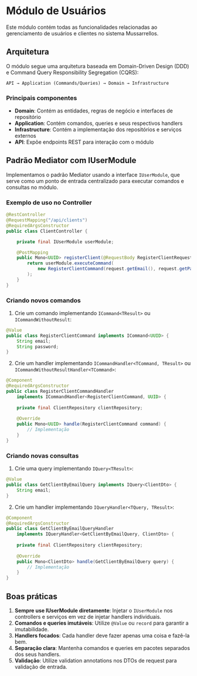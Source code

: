 # Módulo de Usuários

Este módulo contém todas as funcionalidades relacionadas ao gerenciamento de usuários e clientes no sistema Mussarrellos.

## Arquitetura

O módulo segue uma arquitetura baseada em Domain-Driven Design (DDD) e Command Query Responsibility Segregation (CQRS):

```
API → Application (Commands/Queries) → Domain → Infrastructure
```

### Principais componentes

- **Domain**: Contém as entidades, regras de negócio e interfaces de repositório
- **Application**: Contém comandos, queries e seus respectivos handlers
- **Infrastructure**: Contém a implementação dos repositórios e serviços externos
- **API**: Expõe endpoints REST para interação com o módulo

## Padrão Mediator com IUserModule

Implementamos o padrão Mediator usando a interface `IUserModule`, que serve como um ponto de entrada centralizado para executar comandos e consultas no módulo.

### Exemplo de uso no Controller

```java
@RestController
@RequestMapping("/api/clients")
@RequiredArgsConstructor
public class ClientController {

    private final IUserModule userModule;

    @PostMapping
    public Mono<UUID> registerClient(@RequestBody RegisterClientRequest request) {
        return userModule.executeCommand(
            new RegisterClientCommand(request.getEmail(), request.getPassword())
        );
    }
}
```

### Criando novos comandos

1. Crie um comando implementando `ICommand<TResult>` ou `ICommandWithoutResult`:

```java
@Value
public class RegisterClientCommand implements ICommand<UUID> {
    String email;
    String password;
}
```

2. Crie um handler implementando `ICommandHandler<TCommand, TResult>` ou `ICommandWithoutResultHandler<TCommand>`:

```java
@Component
@RequiredArgsConstructor
public class RegisterClientCommandHandler 
    implements ICommandHandler<RegisterClientCommand, UUID> {
    
    private final ClientRepository clientRepository;
    
    @Override
    public Mono<UUID> handle(RegisterClientCommand command) {
        // Implementação
    }
}
```

### Criando novas consultas

1. Crie uma query implementando `IQuery<TResult>`:

```java
@Value
public class GetClientByEmailQuery implements IQuery<ClientDto> {
    String email;
}
```

2. Crie um handler implementando `IQueryHandler<TQuery, TResult>`:

```java
@Component
@RequiredArgsConstructor
public class GetClientByEmailQueryHandler 
    implements IQueryHandler<GetClientByEmailQuery, ClientDto> {
    
    private final ClientRepository clientRepository;
    
    @Override
    public Mono<ClientDto> handle(GetClientByEmailQuery query) {
        // Implementação
    }
}
```

## Boas práticas

1. **Sempre use IUserModule diretamente**: Injetar o `IUserModule` nos controllers e serviços em vez de injetar handlers individuais.
2. **Comandos e queries imutáveis**: Utilize `@Value` ou `record` para garantir a imutabilidade.
3. **Handlers focados**: Cada handler deve fazer apenas uma coisa e fazê-la bem.
4. **Separação clara**: Mantenha comandos e queries em pacotes separados dos seus handlers.
5. **Validação**: Utilize validation annotations nos DTOs de request para validação de entrada. 